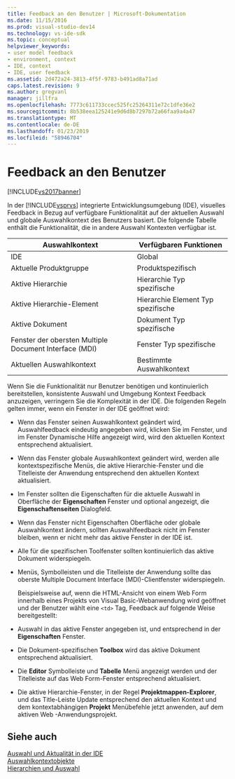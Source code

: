 ```yaml
---
title: Feedback an den Benutzer | Microsoft-Dokumentation
ms.date: 11/15/2016
ms.prod: visual-studio-dev14
ms.technology: vs-ide-sdk
ms.topic: conceptual
helpviewer_keywords:
- user model feedback
- environment, context
- IDE, context
- IDE, user feedback
ms.assetid: 2d472a24-3813-4f5f-9783-b491ad8a71ad
caps.latest.revision: 9
ms.author: gregvanl
manager: jillfra
ms.openlocfilehash: 7773c611733ccec525fc25264311e72c1dfe36e2
ms.sourcegitcommit: 8b538eea125241e9d6d8b7297b72a66faa9a4a47
ms.translationtype: MT
ms.contentlocale: de-DE
ms.lasthandoff: 01/23/2019
ms.locfileid: "58946704"
---
```

# <a name="feedback-to-the-user"></a>Feedback an den Benutzer
[!INCLUDE[vs2017banner](../../includes/vs2017banner.md)]

In der [!INCLUDE[vsprvs](../../includes/vsprvs-md.md)] integrierte Entwicklungsumgebung (IDE), visuelles Feedback in Bezug auf verfügbare Funktionalität auf der aktuellen Auswahl und globale Auswahlkontext des Benutzers basiert. Die folgende Tabelle enthält die Funktionalität, die in andere Auswahl Kontexten verfügbar ist.  
  
|Auswahlkontext|Verfügbaren Funktionen|  
|-----------------------|-----------------------------|  
|IDE|Global|  
|Aktuelle Produktgruppe|Produktspezifisch|  
|Aktive Hierarchie|Hierarchie Typ spezifische|  
|Aktive Hierarchie-Element|Hierarchie Element Typ spezifische|  
|Aktive Dokument|Dokument Typ spezifische|  
|Fenster der obersten Multiple Document Interface (MDI)|Fenster Typ spezifische|  
|Aktuellen Auswahlkontext|Bestimmte Auswahlkontext|  
  
 Wenn Sie die Funktionalität nur Benutzer benötigen und kontinuierlich bereitstellen, konsistente Auswahl und Umgebung Kontext Feedback anzuzeigen, verringern Sie die Komplexität in der IDE. Die folgenden Regeln gelten immer, wenn ein Fenster in der IDE geöffnet wird:  
  
- Wenn das Fenster seinen Auswahlkontext geändert wird, Auswahlfeedback eindeutig angegeben wird, klicken Sie im Fenster, und im Fenster Dynamische Hilfe angezeigt wird, wird den aktuellen Kontext entsprechend aktualisiert.  
  
- Wenn das Fenster globale Auswahlkontext geändert wird, werden alle kontextspezifische Menüs, die aktive Hierarchie-Fenster und die Titelleiste der Anwendung entsprechend den aktuellen Kontext aktualisiert.  
  
- Im Fenster sollten die Eigenschaften für die aktuelle Auswahl in Oberfläche der **Eigenschaften** Fenster und optional angezeigt, die **Eigenschaftenseiten** Dialogfeld.  
  
- Wenn das Fenster nicht Eigenschaften Oberfläche oder globale Auswahlkontext ändern, sollten Auswahlfeedback nicht im Fenster bleiben, wenn er nicht mehr das aktive Fenster in der IDE ist.  
  
- Alle für die spezifischen Toolfenster sollten kontinuierlich das aktive Dokument widerspiegeln.  
  
- Menüs, Symbolleisten und die Titelleiste der Anwendung sollte das oberste Multiple Document Interface (MDI)-Clientfenster widerspiegeln.  
  
  Beispielsweise auf, wenn die HTML-Ansicht von einem Web Form innerhalb eines Projekts von Visual Basic-Webanwendung wird geöffnet und der Benutzer wählt eine `<td>` Tag, Feedback auf folgende Weise bereitgestellt:  
  
- Auswahl in das aktive Fenster angegeben ist, und entsprechend in der **Eigenschaften** Fenster.  
  
- Die Dokument-spezifischen **Toolbox** wird das aktive Dokument entsprechend aktualisiert.  
  
- Die **Editor** Symbolleiste und **Tabelle** Menü angezeigt werden und der Titelleiste auf das Web Form-Fenster entsprechend aktualisiert.  
  
- Die aktive Hierarchie-Fenster, in der Regel **Projektmappen-Explorer**, und das Title-Leiste Update entsprechend den aktuellen Kontext und dem kontextabhängigen **Projekt** Menübefehle jetzt anwenden, auf dem aktiven Web -Anwendungsprojekt.  
  
## <a name="see-also"></a>Siehe auch  
 [Auswahl und Aktualität in der IDE](../../extensibility/internals/selection-and-currency-in-the-ide.md)   
 [Auswahlkontextobjekte](../../extensibility/internals/selection-context-objects.md)   
 [Hierarchien und Auswahl](../../extensibility/internals/hierarchies-and-selection.md)
